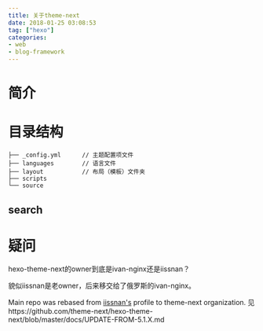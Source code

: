 ```yaml
---
title: 关于theme-next
date: 2018-01-25 03:08:53
tag: ["hexo"]
categories:
- web
- blog-framework
---
```




# 简介


# 目录结构

```
├── _config.yml      // 主题配置项文件
├── languages        // 语言文件
├── layout           // 布局（模板）文件夹
├── scripts           
└── source    

```
## search



# 疑问

hexo-theme-next的owner到底是ivan-nginx还是iissnan？

貌似iissnan是老owner，后来移交给了俄罗斯的ivan-nginx。

Main repo was rebased from [iissnan's](https://github.com/iissnan/hexo-theme-next) profile to theme-next organization. 见https://github.com/theme-next/hexo-theme-next/blob/master/docs/UPDATE-FROM-5.1.X.md

